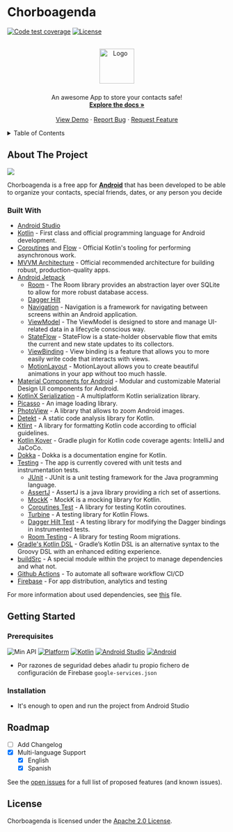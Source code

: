 
# Chorboagenda

<!-- PROJECT SHIELDS -->
<!--
*** I'm using markdown "reference style" links for readability.
*** Reference links are enclosed in brackets [ ] instead of parentheses ( ).
*** See the bottom of this document for the declaration of the reference variables
*** for contributors-url, forks-url, etc. This is an optional, concise syntax you may use.
*** https://www.markdownguide.org/basic-syntax/#reference-style-links
-->
[![Code test coverage](https://codecov.io/gh/dalodev/ChorboAgenda/branch/develop/graph/badge.svg?token=ZR5BT2T598)](https://codecov.io/gh/dalodev/ChorboAgenda)
[![License](https://img.shields.io/badge/License-Apache%202.0-blue.svg)](https://opensource.org/licenses/Apache-2.0)

<!-- PROJECT LOGO -->
<br />
<div align="center">
  <a href="ic_launcher_foreground](https://user-images.githubusercontent.com/9118197/159167282-a31f2c90-664e-495a-9874-0b92831b459f.png">
    <img src="https://user-images.githubusercontent.com/9118197/159167282-a31f2c90-664e-495a-9874-0b92831b459f.png" alt="Logo" width="80" height="80">
  </a>

<h3 align="center"></h3>

  <p align="center">
    An awesome App to store your contacts safe!
    <br />
    <a href="https://github.com/dalodev/ChorboAgenda"><strong>Explore the docs »</strong></a>
    <br />
    <br />
    <a href="https://github.com/dalodev/ChorboAgenda">View Demo</a>
    ·
    <a href="https://github.com/dalodev/ChorboAgenda/issues">Report Bug</a>
    ·
    <a href="https://github.com/dalodev/ChorboAgenda/issues">Request Feature</a>
  </p>
</div>

<!-- TABLE OF CONTENTS -->
<details>
  <summary>Table of Contents</summary>
  <ol>
    <li>
      <a href="#about-the-project">About The Project</a>
      <ul>
        <li><a href="#built-with">Built With</a></li>
      </ul>
    </li>
    <li>
      <a href="#getting-started">Getting Started</a>
      <ul>
        <li><a href="#prerequisites">Prerequisites</a></li>
        <li><a href="#installation">Installation</a></li>
      </ul>
    </li>
    <li><a href="#roadmap">Roadmap</a></li>
    <li><a href="#license">License</a></li>
  </ol>
</details>

<!-- ABOUT THE PROJECT -->
## About The Project
![](https://user-images.githubusercontent.com/9118197/159167282-a31f2c90-664e-495a-9874-0b92831b459f.png)

Chorboagenda is a free app for **[Android](https://github.com/dalodev/ChorboAgenda)** that has been developed
to be able to organize your contacts, special friends, dates, or any person you decide

### Built With

- [Android Studio](https://developer.android.com/studio)
- [Kotlin](https://kotlinlang.org) - First class and official programming language for Android development.
- [Coroutines](https://kotlinlang.org/docs/reference/coroutines-overview.html) and [Flow](https://kotlinlang.org/docs/reference/coroutines/flow.html#asynchronous-flow) - Official Kotlin's tooling for performing asynchronous work.
- [MVVM Architecture](https://developer.android.com/jetpack/guide) - Official recommended architecture for building robust, production-quality apps.
- [Android Jetpack](https://developer.android.com/jetpack)
  - [Room](https://developer.android.com/topic/libraries/architecture/room) - The Room library provides an abstraction layer over SQLite to allow for more robust database access.
  - [Dagger Hilt](https://developer.android.com/training/dependency-injection/hilt-android)
  - [Navigation](https://developer.android.com/guide/navigation) - Navigation is a framework for navigating between screens within an Android application.
  - [ViewModel](https://developer.android.com/topic/libraries/architecture/viewmodel) - The ViewModel is designed to store and manage UI-related data in a lifecycle conscious way.
  - [StateFlow](https://developer.android.com/kotlin/flow/stateflow-and-sharedflow#stateflow) - StateFlow is a state-holder observable flow that emits the current and new state updates to its collectors.
  - [ViewBinding](https://developer.android.com/topic/libraries/view-binding) - View binding is a feature that allows you to more easily write code that interacts with views.
  - [MotionLayout](https://developer.android.com/training/constraint-layout/motionlayout) - MotionLayout allows you to create beautiful animations in your app without too much hassle.
- [Material Components for Android](https://github.com/material-components/material-components-android) - Modular and customizable Material Design UI components for Android.
- [KotlinX Serialization](https://github.com/Kotlin/kotlinx.serialization) - A multiplatform Kotlin serialization library.
- [Picasso](https://github.com/square/picasso) - An image loading library.
- [PhotoView](https://github.com/Baseflow/PhotoView) - A library that allows to zoom Android images.
- [Detekt](https://github.com/detekt/detekt) - A static code analysis library for Kotlin.
- [Ktlint](https://github.com/pinterest/ktlint) - A library for formatting Kotlin code according to official guidelines.
- [Kotlin Kover](https://github.com/Kotlin/kotlinx-kover) - Gradle plugin for Kotlin code coverage agents: IntelliJ and JaCoCo.
- [Dokka](https://github.com/Kotlin/dokka) - Dokka is a documentation engine for Kotlin.
- [Testing](https://developer.android.com/training/testing) - The app is currently covered with unit tests and instrumentation tests.
  - [JUnit](https://junit.org/junit5) - JUnit is a unit testing framework for the Java programming language.
  - [AssertJ](https://assertj.github.io/doc) - AssertJ is a java library providing a rich set of assertions.
  - [MockK](https://github.com/mockk/mockk) - MockK is a mocking library for Kotlin.
  - [Coroutines Test](https://github.com/Kotlin/kotlinx.coroutines/tree/master/kotlinx-coroutines-test) - A library for testing Kotlin coroutines.
  - [Turbine](https://github.com/cashapp/turbine) - A testing library for Kotlin Flows.
  - [Dagger Hilt Test](https://developer.android.com/training/dependency-injection/hilt-testing) - A testing library for modifying the Dagger bindings in instrumented tests.
  - [Room Testing](https://developer.android.com/training/data-storage/room/migrating-db-versions#test) - A library for testing Room migrations.
- [Gradle's Kotlin DSL](https://docs.gradle.org/current/userguide/kotlin_dsl.html) - Gradle’s Kotlin DSL is an alternative syntax to the Groovy DSL with an enhanced editing experience.
- [buildSrc](https://docs.gradle.org/current/userguide/organizing_gradle_projects.html#sec:build_sources) - A special module within the project to manage dependencies and what not.
- [Github Actions](https://github.com/features/actions) -  To automate all software workflow CI/CD
- [Firebase](https://firebase.google.com/) - For app distribution, analytics and testing

For more information about used dependencies, see [this](/buildSrc/src/main/java/Dependencies.kt) file.

<!-- GETTING STARTED -->
## Getting Started

### Prerequisites
![Min API](https://img.shields.io/badge/API-23%2B-orange.svg?style=flat)
[![Platform](https://img.shields.io/badge/platform-Android-green.svg)](http://developer.android.com/index.html)
[![Kotlin](https://img.shields.io/badge/Kotlin-1.5-purple?longCache=true&style=popout-square)](https://kotlinlang.org)
[![Android Studio](https://img.shields.io/badge/Android_Studio-4.2-blue.svg?longCache=true&style=popout-square)](https://developer.android.com/studio)
[![Android](https://img.shields.io/badge/Android-6-green.svg?longCache=true&style=popout-square)](https://www.android.com)

* Por razones de seguridad debes añadir tu propio fichero de configuración de Firebase `google-services.json`

### Installation

* It's enough to open and run the project from Android Studio


<!-- ROADMAP -->
## Roadmap

- [ ] Add Changelog
- [x] Multi-language Support
  - [x] English
  - [x] Spanish

See the [open issues](https://github.com/dalodev/Chorboagenda/issues) for a full list of proposed features (and known issues).

<!-- LICENSE -->
## License

Chorboagenda is licensed under the [Apache 2.0 License](LICENSE).
